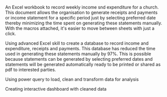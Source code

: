 An Excel workbook to record weekly income snd expenditure for a church.
This document allows the organisation to generate receipts and payments or income statement for a specific period just by selecting preferred date thereby minimizing the time spent on generating these statements manually.
With the macros attached, it's easier to move between sheets with just a click.



Using advanced Excel skill to create a database to record income and expenditure, receipts and payments. This database has reduced the time used in generating these statements manually by 97%. This is possible because statements can be generated by selecting preferred dates and statements will be generated automatically ready to be printed or shared as pdf to interested parties.

Using power query to load, clean and transform data for analysis 

Creating interactive dashboard with cleaned data
